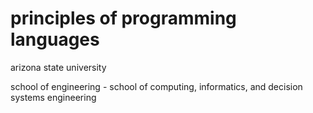 #  principles of programming languages

arizona state university 

school of engineering - school of computing, informatics, and decision systems engineering



